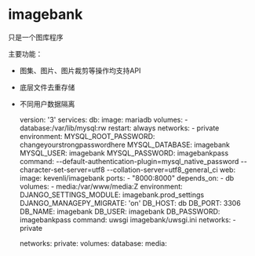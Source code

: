 # imagebank 
只是一个图库程序

主要功能：
* 图集、图片、图片裁剪等操作均支持API
* 底层文件去重存储
* 不同用户数据隔离


    version: '3'
    services:
      db:
        image: mariadb
        volumes:
          - database:/var/lib/mysql:rw
        restart: always
        networks:
          - private
        environment:
          MYSQL_ROOT_PASSWORD: changeyourstrongpasswordhere
          MYSQL_DATABASE: imagebank
          MYSQL_USER: imagebank
          MYSQL_PASSWORD: imagebankpass
        command: --default-authentication-plugin=mysql_native_password --character-set-server=utf8 --collation-server=utf8_general_ci
      web:
        image: kevenli/imagebank
        ports:
          - "8000:8000"
        depends_on:
          - db
        volumes:
          - media:/var/www/media:Z
        environment:
          DJANGO_SETTINGS_MODULE: imagebank.prod_settings
          DJANGO_MANAGEPY_MIGRATE: 'on'
          DB_HOST: db
          DB_PORT: 3306
          DB_NAME: imagebank
          DB_USER: imagebank
          DB_PASSWORD: imagebankpass
        command: uwsgi imagebank/uwsgi.ini
        networks:
          - private
    
    networks:
      private:
    volumes:
      database:
      media: